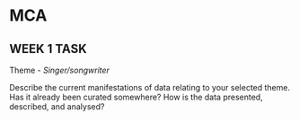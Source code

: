 # MCA
## WEEK 1 TASK
Theme - *Singer/songwriter* 

Describe the current manifestations of data relating to your selected theme. Has it already been
curated somewhere? How is the data presented, described, and analysed?
